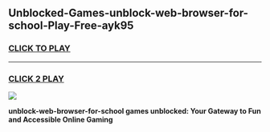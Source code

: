 
## Unblocked-Games-unblock-web-browser-for-school-Play-Free-ayk95
<h3>
<a href="https://premium76.site?title=unblock-web-browser-for-school&ref=23A">CLICK TO PLAY</a></h3>
<hr>

<h3>
<a href="https://premium76.site?title=unblock-web-browser-for-school&ref=23A">CLICK 2 PLAY</a>
  
</h3>

<a href="https://premium76.site?title=unblock-web-browser-for-school&ref=23A"><img src="https://clearcache.store/games.png"></a>


**unblock-web-browser-for-school games unblocked: Your Gateway to Fun and Accessible Online Gaming**
